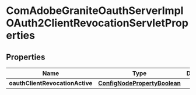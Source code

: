 

# ComAdobeGraniteOauthServerImplOAuth2ClientRevocationServletProperties

## Properties

Name | Type | Description | Notes
------------ | ------------- | ------------- | -------------
**oauthClientRevocationActive** | [**ConfigNodePropertyBoolean**](ConfigNodePropertyBoolean.md) |  |  [optional]



